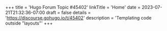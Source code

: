 +++
title = 'Hugo Forum Topic #45402'
linkTitle = 'Home'
date = 2023-07-21T21:32:36-07:00
draft = false
details = 'https://discourse.gohugo.io/t/45402'
description = 'Templating code outside "layouts"'
+++
